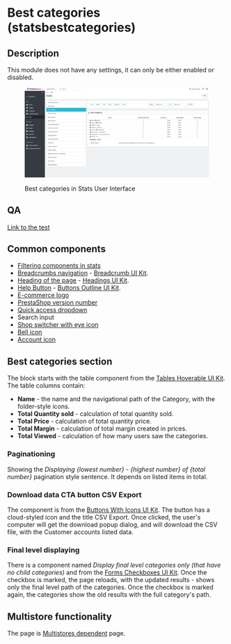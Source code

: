 # Best categories (statsbestcategories)

## Description

This module does not have any settings, it can only be either enabled or disabled.

<figure><img src="../../../../../.gitbook/assets/image (37) (1).png" alt="Best categories in Stats UI"><figcaption><p>Best categories in Stats User Interface</p></figcaption></figure>

## QA&#x20;

[Link to the test](https://build.prestashop-project.org/test-scenarios/scenarios/modules/statsbestcategories.html)

## Common components

* [Filtering components in stats](../../../common-components/filtering-components-in-stats.md)
* [Breadcrumbs navigation](broken-reference) - [Breadcrumb UI Kit](https://build.prestashop.com/prestashop-ui-kit/?path=/story/breadcrumb--breadcrumb).
* [Heading of the page](broken-reference) - [Headings UI Kit](https://build.prestashop.com/prestashop-ui-kit/?path=/story/headings--headings).
* [Help Button](broken-reference) - [Buttons Outline UI Kit](https://build.prestashop.com/prestashop-ui-kit/?path=/story/buttons--outline).
* [E-commerce logo](../../../common-components/back-office-header/prestashop-logo.md)&#x20;
* [PrestaShop version number](../../../common-components/prestashop-version-number.md)&#x20;
* [Quick access dropdown](../../../common-components/quick-access-dropdown.md)&#x20;
* Search input&#x20;
* [Shop switcher with eye icon](../../../common-components/shop-switcher-with-eye-icon.md)
* [Bell icon ](https://app.gitbook.com/o/6xEtMtELrAxy06GNiu8U/s/vC6mdBD5H2USRjmzInGX/)
* [Account icon](../../../common-components/account-icon.md)&#x20;

## Best categories section

The block starts with the table component from the [Tables Hoverable UI Kit](https://build.prestashop-project.org/prestashop-ui-kit/?path=/story/tables--hoverable). The table columns contain:

* **Name** - the name and the navigational path of the Category, with the folder-style icons.
* **Total Quantity sold** - calculation of total quantity sold.
* **Total Price** - calculation of total quantity price.
* **Total Margin** - calculation of total margin created in prices.
* **Total Viewed** - calculation of how many users saw the categories.

### Paginationing

Showing the _Displaying {lowest number} - {highest number} of {total number}_ pagination style sentence. It depends on listed items in total.

### Download data CTA button CSV Export

The component is from the [Buttons With Icons UI Kit](https://build.prestashop-project.org/prestashop-ui-kit/?path=/story/buttons--buttons-with-icons). The button has a cloud-styled icon and the title CSV Export. Once clicked, the user's computer will get the download popup dialog, and will download the CSV file, with the Customer accounts listed data.

### Final level displaying

There is a component named _Display final level categories only (that have no child categories)_ and from the [Forms Checkboxes UI Kit](https://build.prestashop-project.org/prestashop-ui-kit/?path=/story/forms--checkboxes). Once the checkbox is marked, the page reloads, with the updated results - shows only the final level path of the categories. Once the checkbox is marked again, the categories show the old results with the full category's path.

## Multistore functionality

The page is [Multistores dependent](../../../common-components/multistores-dependent.md) page.



